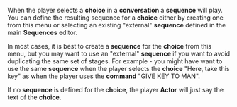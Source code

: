 When the player selects a **choice** in a **conversation** a **sequence** will play. You can define the resulting sequence for a **choice** either by creating one from this menu or selecting an existing "external" **sequence** defined in the main **Sequences** editor.

In most cases, it is best to create a **sequence** for the **choice** from this menu, but you may want to use an "external" **sequence** if you want to avoid duplicating the same set of stages. For example - you might have want to use the same **sequence** when the player selects the **choice** "Here, take this key" as when the player uses the **command** "GIVE KEY TO MAN".

If no **sequence** is defined for the **choice**, the player **Actor** will just say the text of the **choice**.